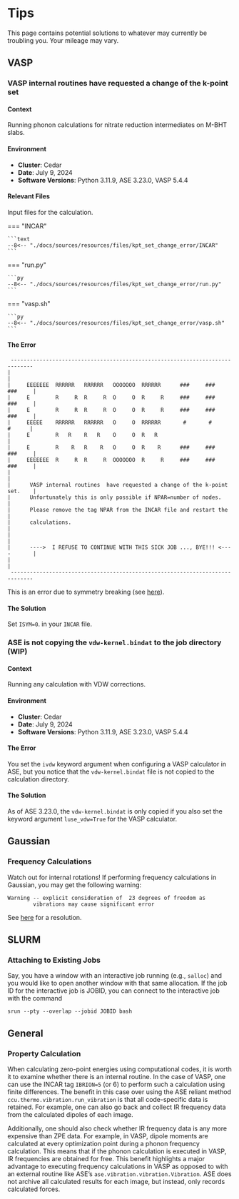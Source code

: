 <!-- markdownlint-disable MD024 -->
# Tips

This page contains potential solutions to whatever may currently be troubling you. Your
mileage may vary.

## VASP

### VASP internal routines  have requested a change of the k-point set

#### Context

Running phonon calculations for nitrate reduction intermediates on M-BHT slabs.

#### Environment

- **Cluster**: Cedar
- **Date**: July 9, 2024
- **Software Versions**: Python 3.11.9, ASE 3.23.0, VASP 5.4.4

#### Relevant Files

Input files for the calculation.

=== "INCAR"

    ```text
    --8<-- "./docs/sources/resources/files/kpt_set_change_error/INCAR"
    ```

=== "run.py"

    ```py
    --8<-- "./docs/sources/resources/files/kpt_set_change_error/run.py"
    ```

=== "vasp.sh"

    ```py
    --8<-- "./docs/sources/resources/files/kpt_set_change_error/vasp.sh"
    ```

#### The Error

<!-- markdownlint-disable-next-line MD046 -->
```text title="vasp.out"
 -----------------------------------------------------------------------------
|                                                                             |
|     EEEEEEE  RRRRRR   RRRRRR   OOOOOOO  RRRRRR      ###     ###     ###     |
|     E        R     R  R     R  O     O  R     R     ###     ###     ###     |
|     E        R     R  R     R  O     O  R     R     ###     ###     ###     |
|     EEEEE    RRRRRR   RRRRRR   O     O  RRRRRR       #       #       #      |
|     E        R   R    R   R    O     O  R   R                               |
|     E        R    R   R    R   O     O  R    R      ###     ###     ###     |
|     EEEEEEE  R     R  R     R  OOOOOOO  R     R     ###     ###     ###     |
|                                                                             |
|      VASP internal routines  have requested a change of the k-point set.    |
|      Unfortunately this is only possible if NPAR=number of nodes.           |
|      Please remove the tag NPAR from the INCAR file and restart the         |
|      calculations.                                                          |
|                                                                             |
|      ---->  I REFUSE TO CONTINUE WITH THIS SICK JOB ..., BYE!!! <----       |
|                                                                             |
 -----------------------------------------------------------------------------
```

This is an error due to symmetry breaking (see [here][ibrion-error]).

[ibrion-error]: https://mattermodeling.stackexchange.com/a/9013

#### The Solution

Set `ISYM=0`. in your `INCAR` file.

### ASE is not copying the `vdw-kernel.bindat` to the job directory (WIP)

#### Context

Running any calculation with VDW corrections.

#### Environment

- **Cluster**: Cedar
- **Date**: July 9, 2024
- **Software Versions**: Python 3.11.9, ASE 3.23.0, VASP 5.4.4

#### The Error

You set the `ivdw` keyword argument when configuring a VASP calculator
in ASE, but you notice that the `vdw-kernel.bindat` file is not copied to the
calculation directory.

#### The Solution

As of ASE 3.23.0, the `vdw-kernel.bindat` is only copied if you also set the
keyword argument `luse_vdw=True` for the VASP calculator.

## Gaussian

### Frequency Calculations

Watch out for internal rotations! If performing frequency calculations in
Gaussian, you may get the following warning:

    Warning -- explicit consideration of  23 degrees of freedom as
            vibrations may cause significant error

See [here][gaussian-freq-error] for a resolution.

[gaussian-freq-error]: http://www.ccl.net/chemistry/resources/messages/2005/04/01.002-dir/

## SLURM

### Attaching to Existing Jobs

Say, you have a window with an interactive job running (e.g., `salloc`) and
you would like to open another window with that same allocation. If the job
ID for the interactive job is JOBID, you can connect to the interactive job
with the command

<!-- markdownlint-disable-next-line MD046 -->
```shell
srun --pty --overlap --jobid JOBID bash
```

## General

### Property Calculation

When calculating zero-point energies using computational codes, it is worth it
to examine whether there is an internal routine. In the case of VASP, one can
use the INCAR tag `IBRION=5` (or 6) to perform such a calculation using finite
differences. The benefit in this case over using the ASE reliant method
`ccu.thermo.vibration.run_vibration` is that all code-specific data is
retained. For example, one can also go back and collect IR frequency data
from the calculated dipoles of each image.

Additionally, one should also check whether IR frequency data is any more
expensive than ZPE data. For example, in VASP, dipole moments are calculated
at every optimization point during a phonon frequency calculation. This means
that if the phonon calculation is executed in VASP, IR frequencies are
obtained for free. This benefit highlights a major advantage to executing
frequency calculations in VASP as opposed to with an external routine like
ASE’s `ase.vibration.vibration.Vibration`. ASE does not archive all calculated
results for each image, but instead, only records calculated forces.
